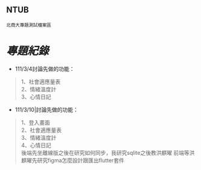 ## NTUB 
    北商大專題測試檔案區

# _專題紀錄_
- 111/3/4討論先做的功能：
>1、社會適應量表  
2、情緒溫度計  
3、心情日記  

- 111/3/10|討論先做的功能：
>1、登入畫面  
2、社會適應量表  
3、情緒溫度計  
4、心情日記  
後端先坐離線版之後在研究如何同步，我研究sqlite之後教洪麒曜
前端等洪麒曜先研究figma怎麼設計跟匯出flutter套件  